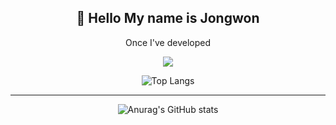 
<div align="center">

## 👋 Hello My name is Jongwon
 
Once I've developed

<img src="https://img.shields.io/badge/Firebase-FFCA28?style=flat-square&logo=firebase&logoColor=white"/>



![Top Langs](https://github-readme-stats-i270cdk5i-florianbussmann.vercel.app/api/top-langs/?username=Jongwon-0518&layout=compact&theme=material-palenight&include_forks=true&hide=Jupyter%20notebook)
 
---
  
![Anurag's GitHub stats](https://github-readme-stats.vercel.app/api?username=Jongwon-0518&show_icons=true&theme=jolly)

  
  
</div>

<!--
**Jongwon-0518/Jongwon-0518** is a ✨ _special_ ✨ repository because its `README.md` (this file) appears on your GitHub profile.

Here are some ideas to get you started:

- 🔭 I’m currently working on ...
- 🌱 I’m currently learning ...
- 👯 I’m looking to collaborate on ...
- 🤔 I’m looking for help with ...
- 💬 Ask me about ...
- 📫 How to reach me: ...
- 😄 Pronouns: ...
- ⚡ Fun fact: ...
-->
